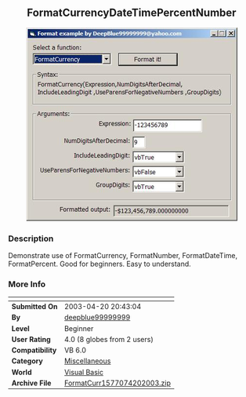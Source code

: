﻿<div align="center">

## FormatCurrencyDateTimePercentNumber

<img src="PIC2003420204316488.JPG">
</div>

### Description

Demonstrate use of FormatCurrency, FormatNumber, FormatDateTime, FormatPercent. Good for beginners. Easy to understand.
 
### More Info
 


<span>             |<span>
---                |---
**Submitted On**   |2003-04-20 20:43:04
**By**             |[deepblue99999999](https://github.com/Planet-Source-Code/PSCIndex/blob/master/ByAuthor/deepblue99999999.md)
**Level**          |Beginner
**User Rating**    |4.0 (8 globes from 2 users)
**Compatibility**  |VB 6\.0
**Category**       |[Miscellaneous](https://github.com/Planet-Source-Code/PSCIndex/blob/master/ByCategory/miscellaneous__1-1.md)
**World**          |[Visual Basic](https://github.com/Planet-Source-Code/PSCIndex/blob/master/ByWorld/visual-basic.md)
**Archive File**   |[FormatCurr1577074202003\.zip](https://github.com/Planet-Source-Code/deepblue99999999-formatcurrencydatetimepercentnumber__1-44906/archive/master.zip)








